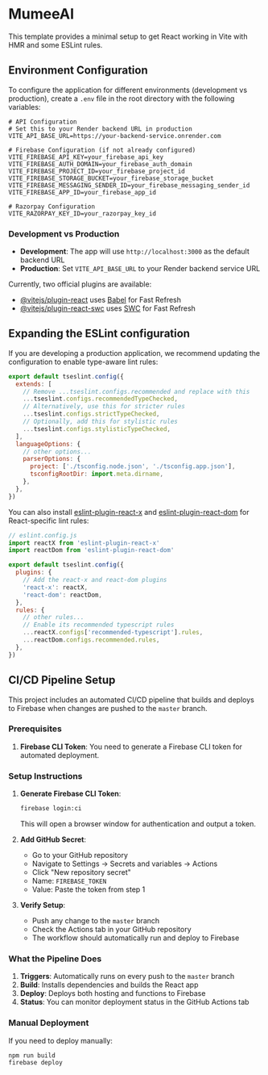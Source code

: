 # MumeeAI

This template provides a minimal setup to get React working in Vite with HMR and some ESLint rules.

## Environment Configuration

To configure the application for different environments (development vs production), create a `.env` file in the root directory with the following variables:

```env
# API Configuration
# Set this to your Render backend URL in production
VITE_API_BASE_URL=https://your-backend-service.onrender.com

# Firebase Configuration (if not already configured)
VITE_FIREBASE_API_KEY=your_firebase_api_key
VITE_FIREBASE_AUTH_DOMAIN=your_firebase_auth_domain
VITE_FIREBASE_PROJECT_ID=your_firebase_project_id
VITE_FIREBASE_STORAGE_BUCKET=your_firebase_storage_bucket
VITE_FIREBASE_MESSAGING_SENDER_ID=your_firebase_messaging_sender_id
VITE_FIREBASE_APP_ID=your_firebase_app_id

# Razorpay Configuration
VITE_RAZORPAY_KEY_ID=your_razorpay_key_id
```

### Development vs Production

- **Development**: The app will use `http://localhost:3000` as the default backend URL
- **Production**: Set `VITE_API_BASE_URL` to your Render backend service URL

Currently, two official plugins are available:

- [@vitejs/plugin-react](https://github.com/vitejs/vite-plugin-react/blob/main/packages/plugin-react/README.md) uses [Babel](https://babeljs.io/) for Fast Refresh
- [@vitejs/plugin-react-swc](https://github.com/vitejs/vite-plugin-react-swc) uses [SWC](https://swc.rs/) for Fast Refresh

## Expanding the ESLint configuration

If you are developing a production application, we recommend updating the configuration to enable type-aware lint rules:

```js
export default tseslint.config({
  extends: [
    // Remove ...tseslint.configs.recommended and replace with this
    ...tseslint.configs.recommendedTypeChecked,
    // Alternatively, use this for stricter rules
    ...tseslint.configs.strictTypeChecked,
    // Optionally, add this for stylistic rules
    ...tseslint.configs.stylisticTypeChecked,
  ],
  languageOptions: {
    // other options...
    parserOptions: {
      project: ['./tsconfig.node.json', './tsconfig.app.json'],
      tsconfigRootDir: import.meta.dirname,
    },
  },
})
```

You can also install [eslint-plugin-react-x](https://github.com/Rel1cx/eslint-react/tree/main/packages/plugins/eslint-plugin-react-x) and [eslint-plugin-react-dom](https://github.com/Rel1cx/eslint-react/tree/main/packages/plugins/eslint-plugin-react-dom) for React-specific lint rules:

```js
// eslint.config.js
import reactX from 'eslint-plugin-react-x'
import reactDom from 'eslint-plugin-react-dom'

export default tseslint.config({
  plugins: {
    // Add the react-x and react-dom plugins
    'react-x': reactX,
    'react-dom': reactDom,
  },
  rules: {
    // other rules...
    // Enable its recommended typescript rules
    ...reactX.configs['recommended-typescript'].rules,
    ...reactDom.configs.recommended.rules,
  },
})
```

## CI/CD Pipeline Setup

This project includes an automated CI/CD pipeline that builds and deploys to Firebase when changes are pushed to the `master` branch.

### Prerequisites

1. **Firebase CLI Token**: You need to generate a Firebase CLI token for automated deployment.

### Setup Instructions

1. **Generate Firebase CLI Token**:
   ```bash
   firebase login:ci
   ```
   This will open a browser window for authentication and output a token.

2. **Add GitHub Secret**:
   - Go to your GitHub repository
   - Navigate to Settings → Secrets and variables → Actions
   - Click "New repository secret"
   - Name: `FIREBASE_TOKEN`
   - Value: Paste the token from step 1

3. **Verify Setup**:
   - Push any change to the `master` branch
   - Check the Actions tab in your GitHub repository
   - The workflow should automatically run and deploy to Firebase

### What the Pipeline Does

1. **Triggers**: Automatically runs on every push to the `master` branch
2. **Build**: Installs dependencies and builds the React app
3. **Deploy**: Deploys both hosting and functions to Firebase
4. **Status**: You can monitor deployment status in the GitHub Actions tab

### Manual Deployment

If you need to deploy manually:
```bash
npm run build
firebase deploy
```
